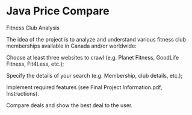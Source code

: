 # Java Price Compare

Fitness Club Analysis 

The idea of the project is to analyze and understand various fitness club memberships available in Canada and/or worldwide: 

  

Choose at least three websites to crawl (e.g. Planet Fitness, GoodLife Fitness, Fit4Less, etc.); 

Specify the details of your search (e.g. Membership, club details, etc.); 

Implement required features (see Final Project Information.pdf, Instructions). 

Compare deals and show the best deal to the user. 

 
